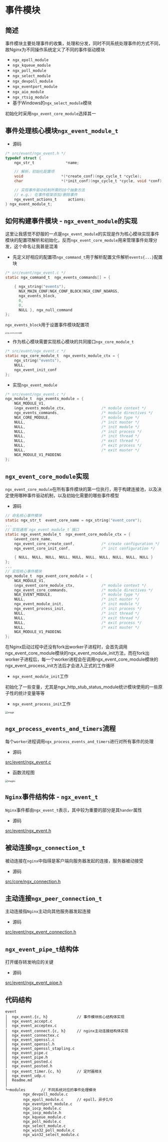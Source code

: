 # 事件模块

## 简述

事件模块主要处理事件的收集，处理和分发，同时不同系统处理事件的方式不同，故Nginx为不同操作系统定义了不同的事件驱动模块
- `ngx_epoll_module`
- `ngx_kqueue_module`
- `ngx_poll_module`
- `ngx_select_module`
- `ngx_devpoll_module`
- `ngx_eventport_module`
- `ngx_aio_module`
- `ngx_rtsig_module`
- 基于Windows的`ngx_select_module`模块

初始化时采用`ngx_event_core_module`选择其一


## 事件处理核心模块`ngx_event_module_t`

- 源码

```c
/* src/event/ngx_event.h */
typedef struct {
    ngx_str_t              *name;   

    // 解析，初始化配置项
    void                 *(*create_conf)(ngx_cycle_t *cycle);
    char                 *(*init_conf)(ngx_cycle_t *cycle, void *conf);

    // 实现事件驱动机制所需的10个抽象方法
    // e.g.: 在事件框架添加/删除事件
    ngx_event_actions_t     actions;
} ngx_event_module_t;
```

## 如何构建事件模块 - `ngx_event_module`的实现

这里让我感觉不舒服的一点是`ngx_event_module`的实现是作为核心模块实现事件模块的配置项解析和初始化，反而`ngx_event_core_module`用来管理事件处理分发，这个命名让我甚是混淆

- 先定义好相应的配置项`ngx_command_t`用于解析配置文件解析`events{...}`配置块

```c
/* src/event/ngx_event.c */
static ngx_command_t  ngx_events_commands[] = {

    { ngx_string("events"),
      NGX_MAIN_CONF|NGX_CONF_BLOCK|NGX_CONF_NOARGS,
      ngx_events_block,
      0,
      0,
      NULL }, ngx_null_command
};
```

`ngx_events_block`用于设置事件模块配置项

<img src="../../images/ngx_event_module_init.png" alt="ngx_events_block流程" style="zoom: 33%;" />



- 作为核心模块需要实现核心模块的共同接口`ngx_core_module_t`

```c
/* src/event/ngx_event.c */
static ngx_core_module_t  ngx_events_module_ctx = {
    ngx_string("events"),
    NULL,
    ngx_event_init_conf
};
```

- 实现`ngx_event_module`

```c
/* src/event/ngx_event.c */
ngx_module_t  ngx_events_module = {
    NGX_MODULE_V1,
    &ngx_events_module_ctx,                /* module context */
    ngx_events_commands,                   /* module directives */
    NGX_CORE_MODULE,                       /* module type */
    NULL,                                  /* init master */
    NULL,                                  /* init module */
    NULL,                                  /* init process */
    NULL,                                  /* init thread */
    NULL,                                  /* exit thread */
    NULL,                                  /* exit process */
    NULL,                                  /* exit master */
    NGX_MODULE_V1_PADDING
};
```

## `ngx_event_core_module`实现

`ngx_event_core_module`在所有事件模块的第一位执行，用于构建连接池，以及决定使用哪种事件驱动机制，以及初始化需要的哪些事件模型

- 源码

```c
// 命名核心事件模块
static ngx_str_t  event_core_name = ngx_string("event_core");
...
// 实现通用`ngx_event_module_t`接口
static ngx_event_module_t  ngx_event_core_module_ctx = {
    &event_core_name,
    ngx_event_core_create_conf,            /* create configuration */
    ngx_event_core_init_conf,              /* init configuration */

    { NULL, NULL, NULL, NULL, NULL, NULL, NULL, NULL, NULL, NULL }
};
...
// 实现核心事件模块 
ngx_module_t  ngx_event_core_module = {
    NGX_MODULE_V1,
    &ngx_event_core_module_ctx,            /* module context */
    ngx_event_core_commands,               /* module directives */
    NGX_EVENT_MODULE,                      /* module type */
    NULL,                                  /* init master */
    ngx_event_module_init,                 /* init module */
    ngx_event_process_init,                /* init process */
    NULL,                                  /* init thread */
    NULL,                                  /* exit thread */
    NULL,                                  /* exit process */
    NULL,                                  /* exit master */
    NGX_MODULE_V1_PADDING
};
```

在Nginx启动过程中还没有fork出worker子进程时，会首先调用ngx_event_core_module模块的ngx_event_module_init方法，而在fork出worker子进程后，每一个worker进程会在调用ngx_event_core_module模块的ngx_event_process_init方法后才会进入正式的工作循环

- `ngx_event_module_init`工作

初始化了一些变量，尤其是ngx_http_stub_status_module统计模块使用的一些原子性的统计变量等等

- `ngx_event_process_init`工作

<img src="../../images/ngx_core_event_process_init.png" alt="image" style="zoom:50%;" />


## `ngx_process_events_and_timers`流程

每个`worker`进程调用`ngx_process_events_and_timers`进行对所有事件的处理

- 源码

[src/event/ngx_event.c](ngx_event.c#L200)

- 函数流程图

<img src="../../images/worker_events_timers_process.png" alt="images" style="zoom: 50%;" />

## `Nginx`事件结构体 - `ngx_event_t`

`Nginx`事件都由`ngx_event_t`表示，其中较为重要的部分是其`hander`属性

- 源码

[src/event/ngx_event.h](ngx_event.h#L30)

## 被动连接`ngx_connection_t`

被动连接在`nginx`中指得是客户端向服务器发起的连接，服务器被动接受

- 源码

[src/core/ngx_connection.h](../core/ngx_connection.h#L125)

## 主动连接`ngx_peer_connection_t`

主动连接指`Nginx`主动向其他服务器发起连接

- 源码

[src/event/ngx_event_connection.h](ngx_event_connect.h#L38)

## `ngx_event_pipe_t`结构体

打开缓存转发响应的关键

- 源码

[src/event/ngx_event_pipe.h](ngx_event_pipe.h#L27)

## 代码结构

```shell
event
│  ngx_event.{c, h}             // 事件模块核心结构体实现
│  ngx_event_accept.c
│  ngx_event_acceptex.c
│  ngx_event_connect.{c, h}     // nginx主动连接结构体实现
│  ngx_event_connectex.c
│  ngx_event_openssl.c
│  ngx_event_openssl.h
│  ngx_event_openssl_stapling.c
│  ngx_event_pipe.c
│  ngx_event_pipe.h
│  ngx_event_posted.c
│  ngx_event_posted.h
│  ngx_event_timer.{c, h}       // 定时器相关
│  ngx_event_udp.c
│  Readme.md
│
└─modules       // 不同系统对应的事件处理模块
        ngx_devpoll_module.c
        ngx_epoll_module.c      // epoll，异步I/O
        ngx_eventport_module.c
        ngx_iocp_module.c
        ngx_iocp_module.h
        ngx_kqueue_module.c
        ngx_poll_module.c
        ngx_select_module.c
        ngx_win32_poll_module.c
        ngx_win32_select_module.c
```